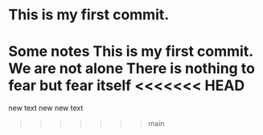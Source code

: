 # This is my first commit.

Some notes
This is my first commit.
We are not alone
There is nothing to fear but fear itself
<<<<<<< HEAD
=======
new text
new new text
>>>>>>> main
